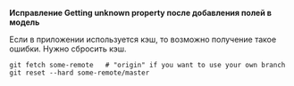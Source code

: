 **Исправление Getting unknown property после добавления полей в модель**

Если в приложении используется кэш, то возможно получение такое ошибки. Нужно сбросить кэш.

    git fetch some-remote   # "origin" if you want to use your own branch
    git reset --hard some-remote/master

